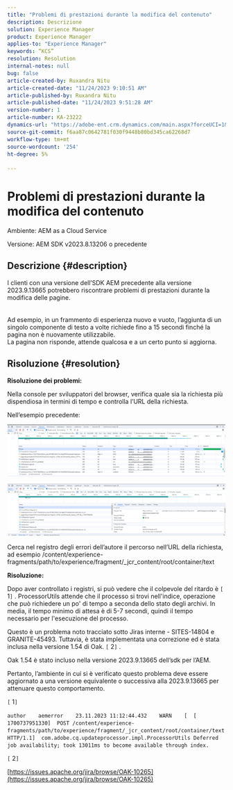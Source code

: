 ```yaml
---
title: "Problemi di prestazioni durante la modifica del contenuto"
description: Descrizione
solution: Experience Manager
product: Experience Manager
applies-to: "Experience Manager"
keywords: “KCS”
resolution: Resolution
internal-notes: null
bug: false
article-created-by: Ruxandra Nitu
article-created-date: "11/24/2023 9:10:51 AM"
article-published-by: Ruxandra Nitu
article-published-date: "11/24/2023 9:51:28 AM"
version-number: 1
article-number: KA-23222
dynamics-url: "https://adobe-ent.crm.dynamics.com/main.aspx?forceUCI=1&pagetype=entityrecord&etn=knowledgearticle&id=e82fd859-a98a-ee11-8179-6045bd006a22"
source-git-commit: f6aa87c0642781f030f9448b80bd345ca62268d7
workflow-type: tm+mt
source-wordcount: '254'
ht-degree: 5%

---
```


# Problemi di prestazioni durante la modifica del contenuto


Ambiente:
AEM as a Cloud Service

Versione: AEM SDK v2023.8.13206 o precedente

## Descrizione {#description}

I clienti con una versione dell’SDK AEM precedente alla versione 2023.9.13665 potrebbero riscontrare problemi di prestazioni durante la modifica delle pagine.<br><br>
<br>Ad esempio, in un frammento di esperienza nuovo e vuoto, l’aggiunta di un singolo componente di testo a volte richiede fino a 15 secondi finché la pagina non è nuovamente utilizzabile.
<br>La pagina non risponde, attende qualcosa e a un certo punto si aggiorna.

## Risoluzione {#resolution}


<b>Risoluzione dei problemi:</b>

Nella console per sviluppatori del browser, verifica quale sia la richiesta più dispendiosa in termini di tempo e controlla l’URL della richiesta.

Nell’esempio precedente:

![](assets/20d78534-ad8a-ee11-8179-6045bd006a22.png)

![](assets/76c14aea-ad8a-ee11-8179-6045bd006a22.png)

Cerca nel registro degli errori dell’autore il percorso nell’URL della richiesta, ad esempio /content/experience-fragments/path/to/experience/fragment/_jcr_content/root/container/text

<b>Risoluzione:</b>

Dopo aver controllato i registri, si può vedere che il colpevole del ritardo è `[` 1`]` . ProcessorUtils attende che il processo si trovi nell&#39;indice, operazione che può richiedere un po&#39; di tempo a seconda dello stato degli archivi. In media, il tempo minimo di attesa è di 5-7 secondi, quindi il tempo necessario per l&#39;esecuzione del processo.

Questo è un problema noto tracciato sotto Jiras interne - SITES-14804 e GRANITE-45493. Tuttavia, è stata implementata una correzione ed è stata inclusa nella versione 1.54 di Oak. `[` 2`]` .

Oak 1.54 è stato incluso nella versione 2023.9.13665 dell’sdk per l’AEM.

Pertanto, l’ambiente in cui si è verificato questo problema deve essere aggiornato a una versione equivalente o successiva alla 2023.9.13665 per attenuare questo comportamento.



`[` 1`]`

`author    aemerror    23.11.2023 11:12:44.432    WARN    [  [ 1700737951330]  POST /content/experience-fragments/path/to/experience/fragment/_jcr_content/root/container/text HTTP/1.1]  com.adobe.cq.updateprocessor.impl.ProcessorUtils Deferred job availability; took 13011ms to become available through index.`

`[` 2`]`

[https://issues.apache.org/jira/browse/OAK-10265](https://issues.apache.org/jira/browse/OAK-10265)
